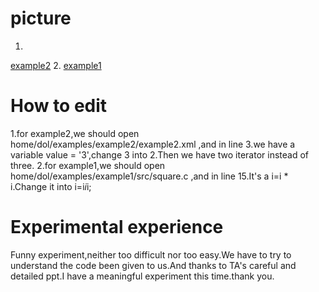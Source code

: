 # picture
1.
[example2](https://github.com/915414922/ES2016_14353239/blob/master/lab3_2.PNG)
2.
[example1](https://github.com/915414922/ES2016_14353239/blob/master/lab3_1.PNG)
# How to edit
1.for example2,we should open home/dol/examples/example2/example2.xml
  ,and in line 3.we have a variable value = '3',change 3 into 2.Then we have 
  two iterator instead of three.
2.for example1,we should open home/dol/examples/example1/src/square.c
  ,and in line 15.It's a i=i * i.Change it into i=i*i*i; 
# Experimental experience
Funny experiment,neither too difficult nor too easy.We have to try to understand
the code been given to us.And thanks to TA's careful and detailed ppt.I have a 
meaningful experiment this time.thank you.
